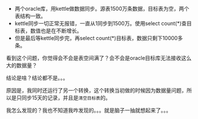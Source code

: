 

- 两个oracle库，用kettle做数据同步。源表1500万条数据，目标表为空，两个表结构一致。
- kettle同步一切正常无报错，一直从1同步到1500万。使用select count(*)查目标表，数值也是在不断增长。
- 但是最后等kettle同步完，再select count(*)目标表，数据只剩下10000多条。

看到这个问题，你觉得会不会是表空间满了？会不会是oracle目标库无法接收这么大的数据量？

结论是啥？结论都不是。。。

原因是，我同时还运行了另一个转换，这个转换当初做的时候因为数据量问题，所以是只同步15天的记录，并且是`清空目标表`的。

我怎么发现的？我也不知道我咋发现的。。。就是脑子一抽就想起来了。。。